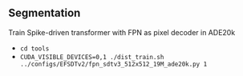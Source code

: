 ## Segmentation
Train Spike-driven transformer with FPN as pixel decoder in ADE20k
- `cd tools`
- `CUDA_VISIBLE_DEVICES=0,1 ./dist_train.sh ../configs/EFSDTv2/fpn_sdtv3_512x512_19M_ade20k.py 1`